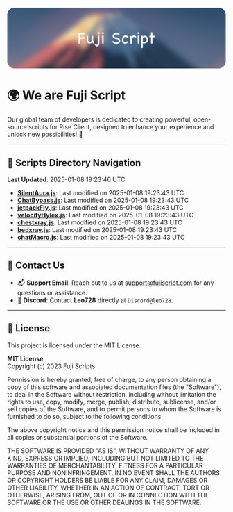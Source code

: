 ![Banner](.github/b.webp)

# 🌍 **We are Fuji Script**

Our global team of developers is dedicated to creating powerful, open-source scripts for Rise Client, designed to enhance your experience and unlock new possibilities! 🌟

---
<!-- SCRIPTS_NAVIGATION_START -->
## 📂 **Scripts Directory Navigation**

**Last Updated**: 2025-01-08 19:23:46 UTC

- **[SilentAura.js](scripts/SilentAura.js)**: Last modified on 2025-01-08 19:23:43 UTC
- **[ChatBypass.js](scripts/ChatBypass.js)**: Last modified on 2025-01-08 19:23:43 UTC
- **[jetpackFly.js](scripts/jetpackFly.js)**: Last modified on 2025-01-08 19:23:43 UTC
- **[velocityHylex.js](scripts/velocityHylex.js)**: Last modified on 2025-01-08 19:23:43 UTC
- **[chestxray.js](scripts/chestxray.js)**: Last modified on 2025-01-08 19:23:43 UTC
- **[bedxray.js](scripts/bedxray.js)**: Last modified on 2025-01-08 19:23:43 UTC
- **[chatMacro.js](scripts/chatMacro.js)**: Last modified on 2025-01-08 19:23:43 UTC

<!-- SCRIPTS_NAVIGATION_END -->

---

## 💬 **Contact Us**  
- 📬 **Support Email**: Reach out to us at [support@fujiscript.com](mailto:support@fujiscript.com) for any questions or assistance.  
- 💬 **Discord**: Contact **Leo728** directly at `Discord@leo728`.

---

## 📜 **License**

This project is licensed under the MIT License.  

**MIT License**  
Copyright (c) 2023 Fuji Scripts  

Permission is hereby granted, free of charge, to any person obtaining a copy of this software and associated documentation files (the "Software"), to deal in the Software without restriction, including without limitation the rights to use, copy, modify, merge, publish, distribute, sublicense, and/or sell copies of the Software, and to permit persons to whom the Software is furnished to do so, subject to the following conditions:  

The above copyright notice and this permission notice shall be included in all copies or substantial portions of the Software.  

THE SOFTWARE IS PROVIDED "AS IS", WITHOUT WARRANTY OF ANY KIND, EXPRESS OR IMPLIED, INCLUDING BUT NOT LIMITED TO THE WARRANTIES OF MERCHANTABILITY, FITNESS FOR A PARTICULAR PURPOSE AND NONINFRINGEMENT. IN NO EVENT SHALL THE AUTHORS OR COPYRIGHT HOLDERS BE LIABLE FOR ANY CLAIM, DAMAGES OR OTHER LIABILITY, WHETHER IN AN ACTION OF CONTRACT, TORT OR OTHERWISE, ARISING FROM, OUT OF OR IN CONNECTION WITH THE SOFTWARE OR THE USE OR OTHER DEALINGS IN THE SOFTWARE.  
